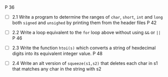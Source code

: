 P 36
- [ ] 2.1 Write a program to determine the ranges of `char`, `short`, `int` and 
         `long` both `signed` and `unsighed` by printing them from the header files
P 42
- [ ] 2.2 Write a loop equivalent to the `for` loop above without using `&&` or `||`
P 46
- [ ] 2.3 Write the function `htoi(s)` which converts a string of hexdecimal 
          digits into its equivalent integer value.
P 48
- [ ] 2.4 Write an alt version of `squeeze(s1,s2)` that deletes each char in s1
          that matches any char in the string with s2

